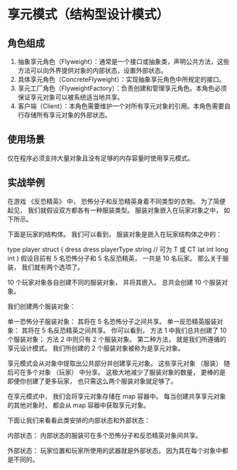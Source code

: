 # 享元模式（结构型设计模式）
## 角色组成
1. 抽象享元角色（Flyweight）：通常是一个接口或抽象类，声明公共方法，这些方法可以向外界提供对象的内部状态，设置外部状态。
2. 具体享元角色（ConcreteFlyweight）：实现抽象享元角色中所规定的接口。
3. 享元工厂角色（FlyweightFactory）：负责创建和管理享元角色。本角色必须保证享元对象可以被系统适当地共享。
4. 客户端（Client）：本角色需要维护一个对所有享元对象的引用。本角色需要自行存储所有享元对象的外部状态。

## 使用场景
仅在程序必须支持大量对象且没有足够的内存容量时使用享元模式。

## 实战举例
在游戏 《反恐精英》 中， 恐怖分子和反恐精英身着不同类型的衣物。 为了简便起见， 我们就假设双方都各有一种服装类型。 服装对象嵌入在玩家对象之中， 如下所示。

下面是玩家的结构体。 我们可以看到， 服装对象是嵌入在玩家结构体之中的：

type player struct {
dress      dress
playerType string // 可为 T 或 CT
lat        int
long       int
}
假设目前有 5 名恐怖分子和 5 名反恐精英， 一共是 10 名玩家。 那么关于服装， 我们就有两个选项了。

10 个玩家对象各自创建不同的服装对象， 并将其嵌入。 总共会创建 10 个服装对象。

我们创建两个服装对象：

单一恐怖分子服装对象： 其将在 5 名恐怖分子之间共享。
单一反恐精英服装对象： 其将在 5 名反恐精英之间共享。
你可以看到， 方法 1 中我们总共创建了 10 个服装对象； 方法 2 中则只有 2 个服装对象。 第二种方法， 就是我们所遵循的享元设计模式。 我们所创建的 2 个服装对象被称为是享元对象。

享元模式会从对象中提取出公共部分并创建享元对象。 这些享元对象 （服装） 随后可在多个对象 （玩家） 中分享。 这极大地减少了服装对象的数量， 更棒的是即便你创建了更多玩家， 也只需这么两个服装对象就足够了。

在享元模式中， 我们会将享元对象存储在 map 容器中。 每当创建共享享元对象的其他对象时， 都会从 map 容器中获取享元对象。

下面让我们来看看此类安排的内部状态和外部状态：

内部状态： 内部状态的服装可在多个恐怖分子和反恐精英对象间共享。

外部状态： 玩家位置和玩家所使用的武器就是外部状态， 因为其在每个对象中都是不同的。